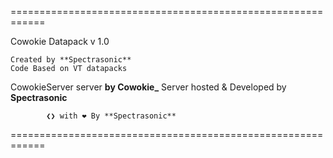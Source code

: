 ============================================================


Cowokie Datapack v 1.0

    Created by **Spectrasonic**
    Code Based on VT datapacks


CowokieServer server **by Cowokie_**
    Server hosted & Developed by **Spectrasonic**

            ❮❯ with ❤︎ By **Spectrasonic**

============================================================
